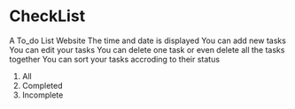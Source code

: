 # CheckList
A To_do List Website
The time and date is displayed
You can add new tasks
You can edit your tasks
You can delete one task or even delete all the tasks together
You can sort your tasks accroding to their status
1) All
2) Completed
3) Incomplete

